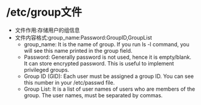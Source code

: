 # /etc/group文件

+ 文件作用:存储用户的组信息 
+ 文件内容格式:group_name:Password:GroupID,GroupList
    + group_name: It is the name of group. If you run ls -l command, you will see this name printed in the group field.
    + Password: Generally password is not used, hence it is empty/blank. It can store encrypted password. This is useful to implement privileged groups.
    + Group ID (GID): Each user must be assigned a group ID. You can see this number in your /etc/passwd file.
    + Group List: It is a list of user names of users who are members of the group. The user names, must be separated by commas.
